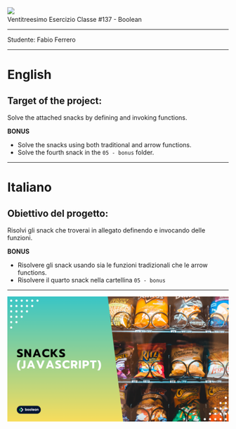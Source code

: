 <img src="https://lwfiles.mycourse.app/6368e5089f20781a7e4f1805-public/2c162927114072f9ebbf04043a593fb9.png" width="200">
<br>
Ventitreesimo Esercizio Classe #137 - Boolean

---

Studente: Fabio Ferrero

---
# English

## Target of the project:
Solve the attached snacks by defining and invoking functions.

<strong>BONUS</strong>
- Solve the snacks using both traditional and arrow functions.
- Solve the fourth snack in the `05 - bonus` folder.

---
# Italiano

## Obiettivo del progetto:
Risolvi gli snack che troverai in allegato definendo e invocando delle funzioni.

<strong>BONUS</strong>
- Risolvere gli snack usando sia le funzioni tradizionali che le arrow functions.
- Risolvere il quarto snack nella cartellina `05 - bonus`

---

<img src="./cover.png">